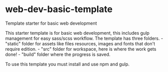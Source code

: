 # web-dev-basic-template
Template starter for basic web development

This starter template is for basic web development, this includes gulp management for easy sass/scss workflow.
The template has three folders.
	- "static" folder for assets like files resources, images and fonts that don't require edition.
	- "src" folder for workspace, here is where the work gets done!
	- "build" folder where the progress is saved.

To use this template you must install and use npm and gulp.
